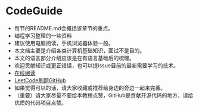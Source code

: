 # CodeGuide

+ 每节的README.md会概括该章节的重点。
+ 编程学习整理的一些资料
+ 建议使用电脑阅读，手机浏览器体验一般。
+ 本文档主要是介绍各类计算机基础知识，面试不是目的。
+ 本文的语言部分介绍应该是在有语言基础后的梳理。
+ 欢迎贡献知识或更正错误，也可以提issue目前的最新需要学习的技术。
+ [在线阅读](https://dangoyear.github.io/CodeGuide)
+ [LeetCode刷题GitHub](https://github.com/DangOYear/LeetCodeJava)
+ 如果觉得可以的话，请大家收藏或推荐给身边的旁边一起来完善。
+ （重要）请大家尽量不要给本教程点赞，GitHub是贡献开源代码的地方，请给优质的代码项目点赞。

